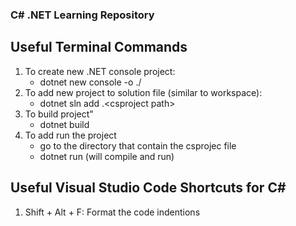### C# .NET Learning Repository
## Useful Terminal Commands
1. To create new .NET console project: 
    -   dotnet new console -o ./<projectName>
2. To add new project to solution file (similar to workspace):
    -   dotnet sln add .\<csproject path>
3. To build project"
    - dotnet build
4. To add run the project
    -   go to the directory that contain the csprojec file
    -   dotnet run (will compile and run)

## Useful Visual Studio Code Shortcuts for C#
1. Shift + Alt + F: Format the code indentions